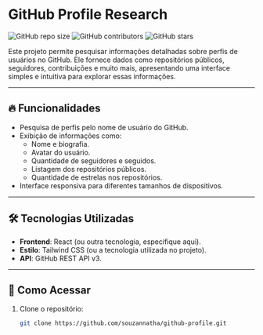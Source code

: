 # GitHub Profile Research

![GitHub repo size](https://img.shields.io/github/repo-size/souzannatha/github-profile)
![GitHub contributors](https://img.shields.io/github/contributors/souzannatha/github-profile)
![GitHub stars](https://img.shields.io/github/stars/souzannatha/github-profile?style=social)

Este projeto permite pesquisar informações detalhadas sobre perfis de usuários no GitHub. Ele fornece dados como repositórios públicos, seguidores, contribuições e muito mais, apresentando uma interface simples e intuitiva para explorar essas informações.

---

## 🔥 Funcionalidades

- Pesquisa de perfis pelo nome de usuário do GitHub.
- Exibição de informações como:
  - Nome e biografia.
  - Avatar do usuário.
  - Quantidade de seguidores e seguidos.
  - Listagem dos repositórios públicos.
  - Quantidade de estrelas nos repositórios.
- Interface responsiva para diferentes tamanhos de dispositivos.

---

## 🛠️ Tecnologias Utilizadas

- **Frontend**: React (ou outra tecnologia, especifique aqui).
- **Estilo**: Tailwind CSS (ou a tecnologia utilizada no projeto).
- **API**: GitHub REST API v3.

---

## 🚀 Como Acessar

1. Clone o repositório:
   ```bash
   git clone https://github.com/souzannatha/github-profile.git

